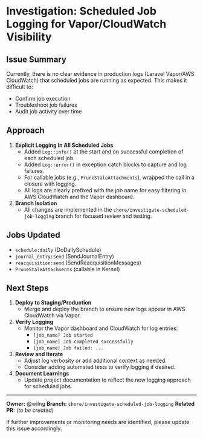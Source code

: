 # Investigation: Scheduled Job Logging for Vapor/CloudWatch Visibility

## Issue Summary
Currently, there is no clear evidence in production logs (Laravel Vapor/AWS CloudWatch) that scheduled jobs are running as expected. This makes it difficult to:
- Confirm job execution
- Troubleshoot job failures
- Audit job activity over time

## Approach
1. **Explicit Logging in All Scheduled Jobs**
    - Added `Log::info()` at the start and on successful completion of each scheduled job.
    - Added `Log::error()` in exception catch blocks to capture and log failures.
    - For callable jobs (e.g., `PruneStaleAttachments`), wrapped the call in a closure with logging.
    - All logs are clearly prefixed with the job name for easy filtering in AWS CloudWatch and the Vapor dashboard.
2. **Branch Isolation**
    - All changes are implemented in the `chore/investigate-scheduled-job-logging` branch for focused review and testing.

## Jobs Updated
- `schedule:daily` (DoDailySchedule)
- `journal_entry:send` (SendJournalEntry)
- `reacquisition:send` (SendReacquisitionMessages)
- `PruneStaleAttachments` (callable in Kernel)

## Next Steps
1. **Deploy to Staging/Production**
    - Merge and deploy the branch to ensure new logs appear in AWS CloudWatch via Vapor.
2. **Verify Logging**
    - Monitor the Vapor dashboard and CloudWatch for log entries:
      - `[job_name] Job started`
      - `[job_name] Job completed successfully`
      - `[job_name] Job failed: ...`
3. **Review and Iterate**
    - Adjust log verbosity or add additional context as needed.
    - Consider adding automated tests to verify logging if desired.
4. **Document Learnings**
    - Update project documentation to reflect the new logging approach for scheduled jobs.

---

**Owner:** @wilng
**Branch:** `chore/investigate-scheduled-job-logging`
**Related PR:** _(to be created)_

If further improvements or monitoring needs are identified, please update this issue accordingly.
